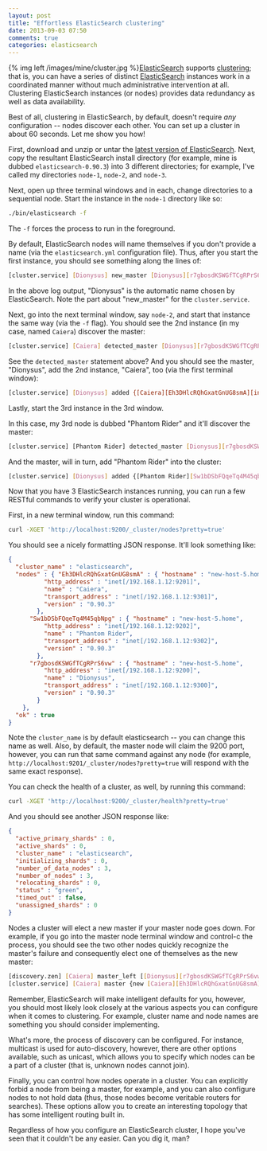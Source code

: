 ```yaml
---
layout: post
title: "Effortless ElasticSearch clustering"
date: 2013-09-03 07:50
comments: true
categories: elasticsearch
---
```


{% img left /images/mine/cluster.jpg %}[ElasticSearch](http://thediscoblog.com/blog/categories/elasticsearch/) supports [clustering](http://www.elasticsearch.org/guide/reference/modules/cluster/); that is, you can have a series of distinct [ElasticSearch](http://thediscoblog.com/blog/2013/05/14/the-democratization-of-search/) instances work in a coordinated manner without much administrative intervention at all. Clustering ElasticSearch instances (or nodes) provides data redundancy as well as data availability. 

Best of all, clustering in ElasticSearch, by default, doesn't require _any_ configuration -- nodes discover each other. You can set up a cluster in about 60 seconds. Let me show you how!

<!-- more --> 

First, download and unzip or untar the [latest version of ElasticSearch](http://thediscoblog.com/blog/2013/01/02/scalable-searching-with-elasticsearch/). Next, copy the resultant ElasticSearch install directory (for example, mine is dubbed `elasticsearch-0.90.3`) into 3 different directories; for example, I've called my directories `node-1`, `node-2`, and `node-3`. 

Next, open up three terminal windows and in each, change directories to a sequential node. Start the instance in the `node-1` directory like so:

``` bash Starting up ElasticSearch
./bin/elasticsearch -f 
```

The `-f` forces the process to run in the foreground. 

By default, ElasticSearch nodes will name themselves if you don't provide a name (via the `elasticsearch.yml` configuration file). Thus, after you start the first instance, you should see something along the lines of:

``` bash A master node is created!
[cluster.service] [Dionysus] new_master [Dionysus][r7gbosdKSWGfTCgRPrS6vw][inet[/192.168.1.12:9300]], reason: zen-disco-join (elected_as_master)
```

In the above log output, "Dionysus" is the automatic name chosen by ElasticSearch. Note the part about "new_master" for the `cluster.service`. 

Next, go into the next terminal window, say `node-2`, and start that instance the same way (via the `-f` flag). You should see the 2nd instance (in my case, named `Caiera`) discover the master:

``` bash Node #2 discovers the master node
[cluster.service] [Caiera] detected_master [Dionysus][r7gbosdKSWGfTCgRPrS6vw][inet[/192.168.1.12:9300]], added {[Dionysus][r7gbosdKSWGfTCgRPrS6vw][inet[/192.168.1.12:9300]],}, reason: zen-disco-receive(from master [[Dionysus][r7gbosdKSWGfTCgRPrS6vw][inet[/192.168.1.12:9300]]])
```

See the `detected_master` statement above?  And you should see the master, "Dionysus", add the 2nd instance, "Caiera", too (via the first terminal window):

``` bash The master node adds node #2
[cluster.service] [Dionysus] added {[Caiera][Eh3DHlcRQhGxatGnUG8smA][inet[/192.168.1.12:9301]],}, reason: zen-disco-receive(join from node[[Caiera][Eh3DHlcRQhGxatGnUG8smA][inet[/192.168.1.12:9301]]]) 
```

Lastly, start the 3rd instance in the 3rd window. 

In this case, my 3rd node is dubbed "Phantom Rider" and it'll discover the master:

``` bash Node #3 discovers the master
[cluster.service] [Phantom Rider] detected_master [Dionysus][r7gbosdKSWGfTCgRPrS6vw][inet[/192.168.1.12:9300]], added {[Dionysus][r7gbosdKSWGfTCgRPrS6vw][inet[/192.168.1.12:9300]],[Caiera][Eh3DHlcRQhGxatGnUG8smA][inet[/192.168.1.12:9301]],}, reason: zen-disco-receive(from master [[Dionysus][r7gbosdKSWGfTCgRPrS6vw][inet[/192.168.1.12:9300]]]) 
```

And the master, will in turn, add "Phantom Rider" into the cluster:

``` bash The master node adds node #3
[cluster.service] [Dionysus] added {[Phantom Rider][Sw1bDSbFQqeTq4M45qbNpg][inet[/192.168.1.12:9302]],}, reason: zen-disco-receive(join from node[[Phantom Rider][Sw1bDSbFQqeTq4M45qbNpg][inet[/192.168.1.12:9302]]])
```

Now that you have 3 ElasticSearch instances running, you can run a few RESTful commands to verify your cluster is operational. 

First, in a new terminal window, run this command:

``` bash cURL to ascertain cluster nodes
curl -XGET 'http://localhost:9200/_cluster/nodes?pretty=true'
```

You should see a nicely formatting JSON response. It'll look something like:

``` json ElasticSearch nodes
{ 
  "cluster_name" : "elasticsearch",
  "nodes" : { "Eh3DHlcRQhGxatGnUG8smA" : { "hostname" : "new-host-5.home",
          "http_address" : "inet[/192.168.1.12:9201]",
          "name" : "Caiera",
          "transport_address" : "inet[/192.168.1.12:9301]",
          "version" : "0.90.3"
        },
      "Sw1bDSbFQqeTq4M45qbNpg" : { "hostname" : "new-host-5.home",
          "http_address" : "inet[/192.168.1.12:9202]",
          "name" : "Phantom Rider",
          "transport_address" : "inet[/192.168.1.12:9302]",
          "version" : "0.90.3"
        },
      "r7gbosdKSWGfTCgRPrS6vw" : { "hostname" : "new-host-5.home",
          "http_address" : "inet[/192.168.1.12:9200]",
          "name" : "Dionysus",
          "transport_address" : "inet[/192.168.1.12:9300]",
          "version" : "0.90.3"
        }
    },
  "ok" : true
}
```

Note the `cluster_name` is by default elasticsearch -- you can change this name as well. Also, by default, the master node will claim the 9200 port, however, you can run that same command against any node (for example, `http://localhost:9201/_cluster/nodes?pretty=true` will respond with the same exact response). 

You can check the health of a cluster, as well, by running this command:

``` bash cURL to ascertain cluster health
curl -XGET 'http://localhost:9200/_cluster/health?pretty=true' 
```

And you should see another JSON response like:

``` json ElasticSearch cluster health
{ 
  "active_primary_shards" : 0,
  "active_shards" : 0,
  "cluster_name" : "elasticsearch",
  "initializing_shards" : 0,
  "number_of_data_nodes" : 3,
  "number_of_nodes" : 3,
  "relocating_shards" : 0,
  "status" : "green",
  "timed_out" : false,
  "unassigned_shards" : 0
}
```

Nodes a cluster will elect a new master if your master node goes down. For example, if you go into the master node terminal window and control-c the process, you should see the two other nodes quickly recognize the master's failure and consequently elect one of themselves as the new master:

``` bash A new master is elected
[discovery.zen] [Caiera] master_left [[Dionysus][r7gbosdKSWGfTCgRPrS6vw][inet[/192.168.1.12:9300]]], reason [shut_down]
[cluster.service] [Caiera] master {new [Caiera][Eh3DHlcRQhGxatGnUG8smA][inet[/192.168.1.12:9301]], previous [Dionysus][r7gbosdKSWGfTCgRPrS6vw][inet[/192.168.1.12:9300]]}, removed {[Dionysus][r7gbosdKSWGfTCgRPrS6vw][inet[/192.168.1.12:9300]],}, reason: zen-disco-master_failed ([Dionysus][r7gbosdKSWGfTCgRPrS6vw][inet[/192.168.1.12:9300]])
```

Remember, ElasticSearch will make intelligent defaults for you, however, you should most likely look closely at the various aspects you can configure when it comes to clustering. For example, cluster name and node names are something you should consider implementing. 

What's more, the process of discovery can be configured. For instance, multicast is used for auto-discovery, however, there are other options available, such as unicast, which allows you to specify which nodes can be a part of a cluster (that is, unknown nodes cannot join). 

Finally, you can control how nodes operate in a cluster. You can explicitly forbid a node from being a master, for example, and you can also configure nodes to not hold data (thus, those nodes become veritable routers for searches). These options allow you to create an interesting topology that has some intelligent routing built in. 

Regardless of how you configure an ElasticSearch cluster, I hope you've seen that it couldn't be any easier. Can you dig it, man?